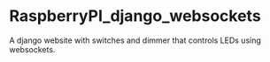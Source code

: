 # RaspberryPI_django_websockets
A django website with switches and dimmer that controls LEDs using websockets. 
